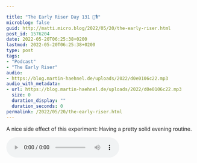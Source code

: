 ```yaml
---

title: "The Early Riser Day 131 🌅🎙"
microblog: false
guid: http://matti.micro.blog/2022/05/20/the-early-riser.html
post_id: 1576204
date: 2022-05-20T06:25:38+0200
lastmod: 2022-05-20T06:25:38+0200
type: post
tags:
- "Podcast"
- "The Early Riser"
audio:
- https://blog.martin-haehnel.de/uploads/2022/d0e0106c22.mp3
audio_with_metadata:
- url: https://blog.martin-haehnel.de/uploads/2022/d0e0106c22.mp3
  size: 0
  duration_display: ""
  duration_seconds: 0
permalink: /2022/05/20/the-early-riser.html
---
```

A nice side effect of this experiment: Having a pretty solid evening routine.

<audio controls="controls" src="https://blog.martin-haehnel.de/uploads/2022/d0e0106c22.mp3" preload="metadata" />
